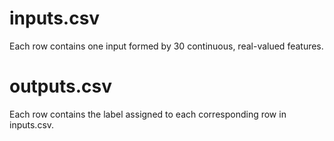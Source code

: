 inputs.csv
==========

Each row contains one input formed by 30 continuous, real-valued features.

outputs.csv
===========

Each row contains the label assigned to each corresponding row in inputs.csv.
